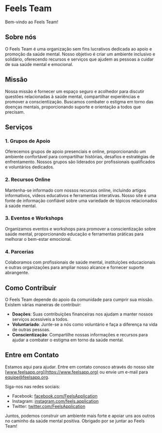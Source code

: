 # Feels Team

Bem-vindo ao Feels Team!

## Sobre nós

O Feels Team é uma organização sem fins lucrativos dedicada ao apoio e promoção da saúde mental. Nosso objetivo é criar um ambiente inclusivo e solidário, oferecendo recursos e serviços que ajudem as pessoas a cuidar de sua saúde mental e emocional.

## Missão

Nossa missão é fornecer um espaço seguro e acolhedor para discutir questões relacionadas à saúde mental, compartilhar experiências e promover a conscientização. Buscamos combater o estigma em torno das doenças mentais, proporcionando suporte e orientação a todos que precisam.

## Serviços

### 1. Grupos de Apoio
Oferecemos grupos de apoio presenciais e online, proporcionando um ambiente confortável para compartilhar histórias, desafios e estratégias de enfrentamento. Nossos grupos são liderados por profissionais qualificados e voluntários dedicados.

### 2. Recursos Online
Mantenha-se informado com nossos recursos online, incluindo artigos informativos, vídeos educativos e ferramentas interativas. Nosso site é uma fonte de informação confiável sobre uma variedade de tópicos relacionados à saúde mental.

### 3. Eventos e Workshops
Organizamos eventos e workshops para promover a conscientização sobre saúde mental, proporcionando educação e ferramentas práticas para melhorar o bem-estar emocional.

### 4. Parcerias
Colaboramos com profissionais de saúde mental, instituições educacionais e outras organizações para ampliar nosso alcance e fornecer suporte abrangente.

## Como Contribuir

O Feels Team depende do apoio da comunidade para cumprir sua missão. Existem várias maneiras de contribuir:

- **Doações**: Suas contribuições financeiras nos ajudam a manter nossos serviços acessíveis a todos.
- **Voluntariado**: Junte-se a nós como voluntário e faça a diferença na vida de outras pessoas.
- **Conscientização**: Compartilhe nossas informações e recursos para ajudar a combater o estigma em torno da saúde mental.

## Entre em Contato

Estamos aqui para ajudar. Entre em contato conosco através do nosso site [www.feelsapp.org](https://www.feelsapp.org) ou envie um e-mail para equipe@feelsapp.org.

Siga-nos nas redes sociais:
- Facebook: [facebook.com/FeelsApplication](https://www.facebook.com/FeelsApplication)
- Instagram: [instagram.com/feels.application](https://www.instagram.com/feels.application/)
- Twitter: [twitter.com/FeelsApplication](https://twitter.com/FeelsApplication)

Juntos, podemos construir um ambiente mais forte e apoiar uns aos outros no caminho da saúde mental positiva. Obrigado por se juntar ao Feels Team!
